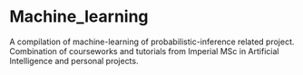 # Machine_learning
A compilation of machine-learning of probabilistic-inference related project. Combination of courseworks and tutorials from Imperial MSc in Artificial Intelligence and personal projects.
